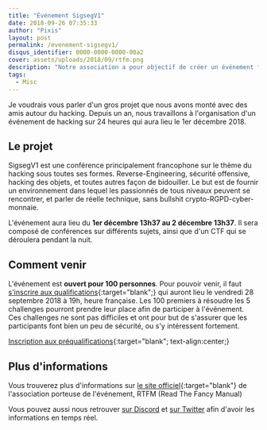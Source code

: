 ```yaml
---
title: "Événement SigsegV1"
date: 2018-09-26 07:35:33
author: "Pixis"
layout: post
permalink: /evenement-sigsegv1/
disqus_identifier: 0000-0000-0000-00a2
cover: assets/uploads/2018/09/rtfm.png
description: "Notre association a pour objectif de créer un événement français sur le thème du hacking le premier décembre 2018 à l'école 42."
tags:
  - Misc
---
```


Je voudrais vous parler d'un gros projet que nous avons monté avec des amis autour du hacking. Depuis un an, nous travaillons à l'organisation d'un événement de hacking sur 24 heures qui aura lieu le 1er décembre 2018.

<!--more-->

## Le projet

SigsegV1 est une conférence principalement francophone sur le thème du hacking sous toutes ses formes. Reverse-Engineering, sécurité offensive, hacking des objets, et toutes autres façon de bidouiller. Le but est de fournir un environnement dans lequel les passionnés de tous niveaux peuvent se rencontrer, et parler de réelle technique, sans bullshit crypto-RGPD-cyber-monnaie.

L'événement aura lieu du **1er décembre 13h37 au 2 décembre 13h37**. Il sera composé de conférences sur différents sujets, ainsi que d'un CTF qui se déroulera pendant la nuit.

## Comment venir

L'événement est **ouvert pour 100 personnes**. Pour pouvoir venir, il faut [s'inscrire aux qualifications](https://qual.rtfm.re/register){:target="blank";} qui auront lieu le vendredi 28 septembre 2018 à 19h, heure française. Les 100 premiers à résoudre les 5 challenges pourront prendre leur place afin de participer à l'événement. Ces challenges ne sont pas difficiles et ont pour but de s'assurer que les participants font bien un peu de sécurité, ou s'y intéressent fortement.

[Inscription aux préqualifications](https://qual.rtfm.re/register){:target="blank"; text-align:center;}

## Plus d'informations

Vous trouverez plus d'informations sur [le site officiel](https://rtfm.re/){:target="blank"} de l'association porteuse de l'événement, RTFM (Read The Fancy Manual)

Vous pouvez aussi nous retrouver [sur Discord](https://discord.gg/wujdSpG) et [sur Twitter](https://twitter.com/sigsegv_event) afin d'avoir les informations en temps réel.

